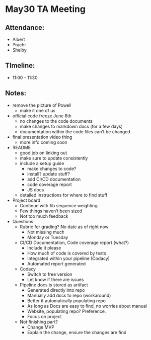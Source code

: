 # May30 TA Meeting

## Attendance:
- Albert
- Prachi
- Shelby

## TImeline:
- 11:00 - 11:30

## Notes:
- remove the picture of Powell
    - make it one of us
- official code freeze June 8th
    - no changes to the code documents
    - make changes to markdown docs (for a few days)
    - documentation within the code files can’t be changed
- final presentation video thing
    - more info coming soon
- README
    - good job on linking out
    - make sure to update consistently
    - include a setup guide
        - make changes to code?
        - install? update stuff?
        - add CI/CD documentation
        - code coverage report
        - JS docs
    - detailed instructions for where to find stuff
- Project board
    - Continue with fib sequence weighting
    - Few things haven’t been sized
    - Not too much feedback
- Questions
    - Rubric for grading? No date as of right now
        - Not missing much
        - Monday or Tuesday
    - CI/CD Documentation, Code coverage report (what?)
        - Include it please
        - How much of code is covered by tests
        - Integrated within your pipeline (Codacy)
        - Automated report generated
    - Codacy
        - Switch to free version
        - Let know if there are issues
    - Pipeline docs is stored as artifact
        - Generated directly into repo
        - Manually add docs to repo (workaround) 
        - Better if automatically populating repo
        - As long as Docs are easy to find, no worries about manual 
        - Website, populating repo? Preference.
        - Focus on project
    - Not finishing part?
        - Change MVP
        - Explain the change, ensure the changes are find
